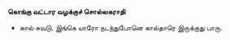 **கொங்கு வட்டார வழக்குச் சொல்லகராதி**
- கால் சுவடு. இங்கெ யாரோ நடந்துபோனெ கால்தாரெ இருக்குது பாரு.

